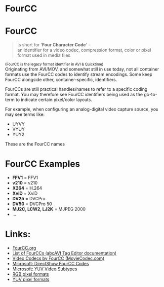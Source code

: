 # FourCC

# FourCC

> Is short for '**Four Character Code**' -  
> an identifier for a video codec, compression format,
> color or pixel format used in media files.

<small>
(FourCC is the legacy format identifier in AVI &amp; Quicktime)
</small>

<aside class="notes">
Originating from AVI/MOV, and somewhat still in use today, not all container
formats use the FourCC codes to identify stream encodings. Some keep FourCC
alongside other, container-specific, identifiers.

FourCCs are still practical handles/names to refer to a specific coding format.
You may therefore see FourCC identifiers being used as the go-to-term to
indicate certain pixel/color layouts.

For example, when configuring an analog-digital video capture source, you may see terms like:

  * UYVY
  * VYUY
  * YUY2

These are the FourCC names 

</aside>



# FourCC Examples

  * **FFV1** = FFV1
  * **v210** = v210
  * **X264** = H.264
  * **XviD** = XviD
  * **DV25** = DVCPro
  * **DV50** = DVCPro 50
  * **MJ2C, LCW2, LJ2K** = MJPEG 2000
  * ...



# Links:

  * [FourCC.org](https://fourcc.org/)
  * [List of FourCCs (abcAVI Tag Editor documentation)](http://abcavi.kibi.ru/fourcc.php)
  * [Video Codecs by FourCC (MovieCodec.com)](https://www.moviecodec.com/fcc/)
  * [Microsoft: DirectShow FourCC Codes](https://learn.microsoft.com/en-us/windows/win32/directshow/fourcc-codes)
  * [Microsoft: YUV Video Subtypes](https://learn.microsoft.com/en-us/windows/win32/directshow/yuv-video-subtypes)
  * [RGB pixel formats](https://web.archive.org/web/20211204012739/https://www.fourcc.org/rgb.php)
  * [YUV pixel formats](https://web.archive.org/web/20211015201859/https://www.fourcc.org/yuv.php)

<!-- Outdated links:
  * [List of codecs](https://fourcc.org/codecs.php)
  * [Uncompressed YUV](https://fourcc.org/yuv.php)
  * [Uncompressed RGB](https://fourcc.org/rgb.php)
-->

